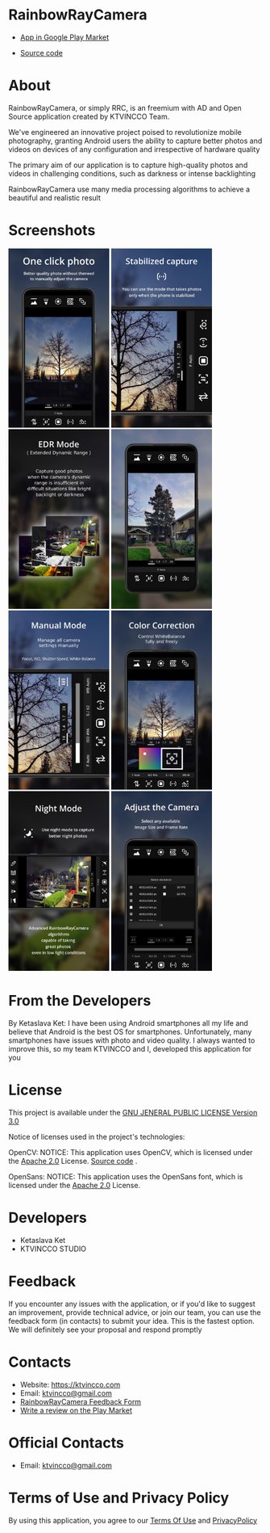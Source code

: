 # RainbowRayCamera

* [App in Google Play Market](https://play.google.com/store/apps/details?id=com.ktvincco.rainbowraycamera)

* [Source code](https://github.com/ketaslava/rainbowraycamera-project)

# About

RainbowRayCamera, or simply RRC, is an freemium with AD and Open Source application created by KTVINCCO Team.

We've engineered an innovative project poised to revolutionize mobile photography, granting Android users the ability to capture better photos and videos on devices of any configuration and irrespective of hardware quality

The primary aim of our application is to capture high-quality photos and videos in challenging conditions, such as darkness or intense backlighting

RainbowRayCamera use many media processing algorithms to achieve a beautiful and realistic result

# Screenshots

<div>
  <img src="https://github.com/ketaslava/rainbowraycamera/blob/main/images/AppPreviewVertical.jpg" alt="drawing" width="200"/>
  <img src="https://github.com/ketaslava/rainbowraycamera/blob/main/images/AppPreviewVertical2.jpg" alt="drawing" width="200"/>
  <img src="https://github.com/ketaslava/rainbowraycamera/blob/main/images/AppPreviewVertical3.jpg" alt="drawing" width="200"/>
  <img src="https://github.com/ketaslava/rainbowraycamera/blob/main/images/AppPreviewVertical4.jpg" alt="drawing" width="200"/>
  <img src="https://github.com/ketaslava/rainbowraycamera/blob/main/images/AppPreviewVertical5.jpg" alt="drawing" width="200"/>
  <img src="https://github.com/ketaslava/rainbowraycamera/blob/main/images/AppPreviewVertical6.jpg" alt="drawing" width="200"/>
  <img src="https://github.com/ketaslava/rainbowraycamera/blob/main/images/AppPreviewVertical7.jpg" alt="drawing" width="200"/>
  <img src="https://github.com/ketaslava/rainbowraycamera/blob/main/images/AppPreviewVertical8.jpg" alt="drawing" width="200"/>
</div>

# From the Developers

By Ketaslava Ket:
I have been using Android smartphones all my life and believe that Android is the best OS for smartphones. Unfortunately, many smartphones have issues with photo and video quality. I always wanted to improve this, so my team KTVINCCO and I, developed this application for you

# License

This project is available under the [GNU JENERAL PUBLIC LICENSE Version 3.0](https://www.gnu.org/licenses/gpl-3.0.en.html#license-text)

Notice of licenses used in the project's technologies:

OpenCV:
NOTICE: This application uses OpenCV, which is licensed under the [Apache 2.0](https://www.apache.org/licenses/LICENSE-2.0") License. [Source code](https://github.com/opencv/opencv) .


OpenSans:
NOTICE: This application uses the OpenSans font, which is licensed under the [Apache 2.0](https://www.apache.org/licenses/LICENSE-2.0") License.


# Developers

* Ketaslava Ket
* KTVINCCO STUDIO

# Feedback

If you encounter any issues with the application, or if you'd like to suggest an improvement, provide technical advice, or join our team, you can use the feedback form (in contacts) to submit your idea. This is the fastest option. We will definitely see your proposal and respond promptly

# Contacts

* Website: https://ktvincco.com
* Email: ktvincco@gmail.com
* [RainbowRayCamera Feedback Form](https://ktvincco.com)
* [Write a review on the Play Market](https://play.google.com/store/apps/details?id=com.ktvincco.rainbowraycamera)

# Official Contacts

* Email: ktvincco@gmail.com

# Terms of Use and Privacy Policy

By using this application, you agree to our [Terms Of Use](https://sites.google.com/view/rainbowraycamera-termsofuse/home) and [PrivacyPolicy](https://sites.google.com/view/rainbowraycamera-privacypolicy/home)



